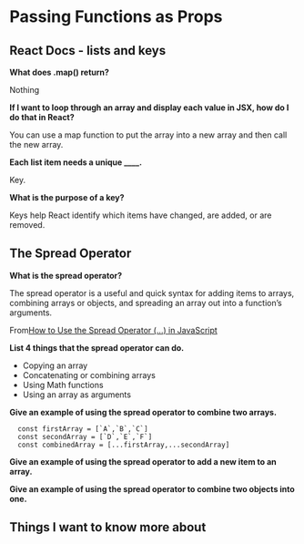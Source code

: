 # Passing Functions as Props

## React Docs - lists and keys

**What does .map() return?**

Nothing

**If I want to loop through an array and display each value in JSX, how do I do that in React?**

You can use a map function to put the array into a new array and then call the new array.

**Each list item needs a unique ____.**

Key.

**What is the purpose of a key?**

Keys help React identify which items have changed, are added, or are removed.

## The Spread Operator

**What is the spread operator?**

The spread operator is a useful and quick syntax for adding items to arrays, combining arrays or objects, and spreading an array out into a function’s arguments.

From[How to Use the Spread Operator (…) in JavaScript](https://medium.com/coding-at-dawn/how-to-use-the-spread-operator-in-javascript-b9e4a8b06fab)

**List 4 things that the spread operator can do.**

- Copying an array
- Concatenating or combining arrays
- Using Math functions
- Using an array as arguments

**Give an example of using the spread operator to combine two arrays.**

```js:
  const firstArray = [`A`,`B`,`C`]
  const secondArray = [`D`,`E`,`F`]
  const combinedArray = [...firstArray,...secondArray]
```


**Give an example of using the spread operator to add a new item to an array.**




**Give an example of using the spread operator to combine two objects into one.**



## Things I want to know more about